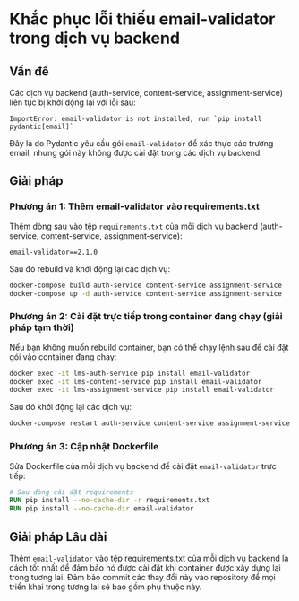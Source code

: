 # Khắc phục lỗi thiếu email-validator trong dịch vụ backend

## Vấn đề

Các dịch vụ backend (auth-service, content-service, assignment-service) liên tục bị khởi động lại với lỗi sau:

```
ImportError: email-validator is not installed, run `pip install pydantic[email]`
```

Đây là do Pydantic yêu cầu gói `email-validator` để xác thực các trường email, nhưng gói này không được cài đặt trong các dịch vụ backend.

## Giải pháp

### Phương án 1: Thêm email-validator vào requirements.txt

Thêm dòng sau vào tệp `requirements.txt` của mỗi dịch vụ backend (auth-service, content-service, assignment-service):

```
email-validator==2.1.0
```

Sau đó rebuild và khởi động lại các dịch vụ:

```bash
docker-compose build auth-service content-service assignment-service
docker-compose up -d auth-service content-service assignment-service
```

### Phương án 2: Cài đặt trực tiếp trong container đang chạy (giải pháp tạm thời)

Nếu bạn không muốn rebuild container, bạn có thể chạy lệnh sau để cài đặt gói vào container đang chạy:

```bash
docker exec -it lms-auth-service pip install email-validator
docker exec -it lms-content-service pip install email-validator
docker exec -it lms-assignment-service pip install email-validator
```

Sau đó khởi động lại các dịch vụ:

```bash
docker-compose restart auth-service content-service assignment-service
```

### Phương án 3: Cập nhật Dockerfile

Sửa Dockerfile của mỗi dịch vụ backend để cài đặt `email-validator` trực tiếp:

```dockerfile
# Sau dòng cài đặt requirements
RUN pip install --no-cache-dir -r requirements.txt
RUN pip install --no-cache-dir email-validator
```

## Giải pháp Lâu dài

Thêm `email-validator` vào tệp requirements.txt của mỗi dịch vụ backend là cách tốt nhất để đảm bảo nó được cài đặt khi container được xây dựng lại trong tương lai. Đảm bảo commit các thay đổi này vào repository để mọi triển khai trong tương lai sẽ bao gồm phụ thuộc này.